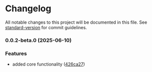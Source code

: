 # Changelog

All notable changes to this project will be documented in this file. See [standard-version](https://github.com/conventional-changelog/standard-version) for commit guidelines.

### 0.0.2-beta.0 (2025-06-10)


### Features

* added core functionality ([426ca27](https://github.com/debanshup/quickserve/commit/426ca277af9a6cc20600e8213445b3735be11f54))
